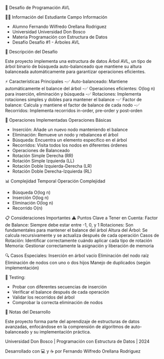 🌳 Desafío de Programación AVL

👨‍🎓 Información del Estudiante
Campo	Información
- Alumno	Fernando Wilfredo Orellana Rodriguez
- Universidad	Universidad Don Bosco
- Materia	Programación con Estructura de Datos
- Desafío	Desafío #1 - Árboles AVL

🎯 Descripción del Desafío

Este proyecto implementa una estructura de datos Árbol AVL, un tipo de árbol binario de búsqueda auto-balanceado que mantiene su altura balanceada automáticamente para garantizar operaciones eficientes.

⚡ Características Principales
-✅ Auto-balanceado: Mantiene automáticamente el balance del árbol
-✅ Operaciones eficientes: O(log n) para inserción, eliminación y búsqueda
-✅ Rotaciones: Implementa rotaciones simples y dobles para mantener el balance
-✅ Factor de balance: Calcula y mantiene el factor de balance de cada nodo
-✅ Recorridos: Implementa recorridos in-order, pre-order y post-orden

🔧 Operaciones Implementadas
Operaciones Básicas
- Inserción: Añade un nuevo nodo manteniendo el balance
- Eliminación: Remueve un nodo y rebalancea el árbol
- Búsqueda: Encuentra un elemento específico en el árbol
- Recorridos: Visita todos los nodos en diferentes órdenes
- Operaciones de Balanceado
- Rotación Simple Derecha (RR)
- Rotación Simple Izquierda (LL)
- Rotación Doble Izquierda-Derecha (LR)
- Rotación Doble Derecha-Izquierda (RL)

📊 Complejidad Temporal
Operación	Complejidad
- Búsqueda	O(log n)
- Inserción	O(log n)
- Eliminación	O(log n)
- Recorrido	O(n)

📋 Consideraciones Importantes
⚠️ Puntos Clave a Tener en Cuenta:
Factor de Balance: Siempre debe estar entre -1, 0, y 1
Rotaciones: Son fundamentales para mantener el balance del árbol
Altura del Árbol: Se calcula recursivamente y se actualiza después de cada operación
Casos de Rotación: Identificar correctamente cuándo aplicar cada tipo de rotación
Memoria: Gestionar correctamente la asignación y liberación de memoria

🔍 Casos Especiales:
Inserción en árbol vacío
Eliminación del nodo raíz
Eliminación de nodos con uno o dos hijos
Manejo de duplicados (según implementación)

🧪 Testing:
- Probar con diferentes secuencias de inserción
- Verificar el balance después de cada operación
- Validar los recorridos del árbol
- Comprobar la correcta eliminación de nodos

📝 Notas del Desarrollo

Este proyecto forma parte del aprendizaje de estructuras de datos avanzadas, enfocándose en la comprensión de algoritmos de auto-balanceado y su implementación práctica.

Universidad Don Bosco | Programación con Estructura de Datos | 2024

Desarrollado con 💻 y ☕ por Fernando Wilfredo Orellana Rodriguez
